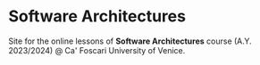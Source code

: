 # Software Architectures
Site for the online lessons of **Software Architectures** course (A.Y. 2023/2024) @ Ca' Foscari University of Venice.